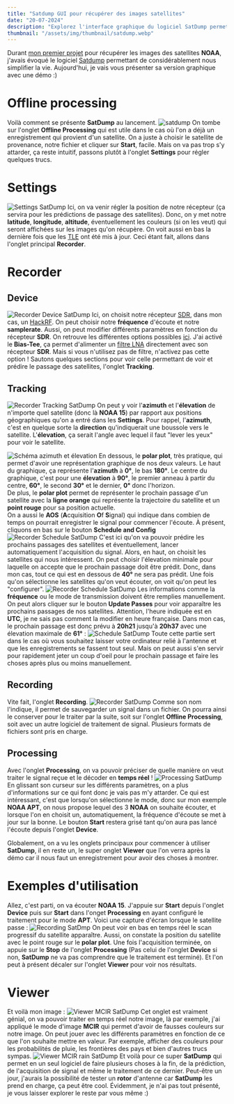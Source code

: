 ```yaml
---
title: "Satdump GUI pour récupérer des images satellites"
date: "20-07-2024"
description: "Explorez l'interface graphique du logiciel SatDump permettant de faciliter la récupération de données satellites en temps réel"
thumbnail: "/assets/img/thumbnail/satdump.webp"
---
```

Durant [mon premier projet](../../Projects/NOAA.html) pour récupérer les images des satellites **NOAA**, j'avais évoqué le logiciel [Satdump](https://github.com/SatDump/SatDump) permettant de considérablement nous simplifier la vie.
Aujourd'hui, je vais vous présenter sa version graphique avec une démo :) 

# Offline processing
Voilà comment se présente **SatDump** au lancement.
![satdump](../../../assets/img/pages/space/satellite/satdump/satdump1.png)
On tombe sur l'onglet **Offline Processing** qui est utile dans le cas où l'on a déjà un enregistrement qui provient d'un satellite. On a juste à choisir le satellite de provenance, notre fichier et cliquer sur **Start**, facile.
Mais on va pas trop s'y attarder, ça reste intuitif, passons plutôt à l'onglet **Settings** pour régler quelques trucs. 

# Settings
![Settings SatDump](../../../assets/img/pages/space/satellite/satdump/satdump2.png)
Ici, on va venir régler la position de notre récepteur (ça servira pour les prédictions de passage des satellites).
Donc, on y met notre **latitude**, **longitude**, **altitude**, éventuellement les couleurs (si on les veut) qui seront affichées sur les images qu'on récupère.
On voit aussi en bas la dernière fois que les [TLE](orbits.html) ont été mis à jour.
Ceci étant fait, allons dans l'onglet principal **Recorder**. 

# Recorder
## Device
![Recorder Device SatDump](../../../assets/img/pages/space/satellite/satdump/satdump3.png)
Ici, on choisit notre récepteur [SDR](../../Radio/SDR/sdr.html), dans mon cas, un [HackRF](../../Radio/HackRF/presentation-hackrf-portapack.html). On peut choisir notre **fréquence** d'écoute et notre **samplerate**.
Aussi, on peut modifier différents paramètres en fonction du récepteur **SDR**. On retrouve les différentes options possibles [ici](https://docs.satdump.org/sdr_options.html).
J'ai activé le **Bias-Tee**, ça permet d'alimenter un [filtre LNA](https://www.amazon.fr/gp/product/B07TWPR871/ref=ppx_yo_dt_b_search_asin_title?ie=UTF8&psc=1) directement avec son récepteur **SDR**. Mais si vous n'utilisez pas de filtre, n'activez pas cette option !
Sautons quelques sections pour voir celle permettant de voir et prédire le passage des satellites, l'onglet **Tracking**. 
## Tracking
![Recorder Tracking SatDump](../../../assets/img/pages/space/satellite/satdump/satdump4.png)
On peut y voir l'**azimuth** et l'**élevation** de n'importe quel satellite (donc là **NOAA 15**) par rapport aux positions géographiques qu'on a entré dans les **Settings**. 
Pour rappel, l'**azimuth**, c'est en quelque sorte la **direction** qu'indiquerait une boussole vers le satellite.
L'**élevation**, ça serait l'angle avec lequel il faut "lever les yeux" pour voir le satellite.

![Schéma azimuth et élevation](../../../assets/img/pages/space/satellite/satdump/satdump9.svg)
En dessous, le **polar plot**, très pratique, qui permet d'avoir une représentation graphique de nos deux valeurs. 
Le haut du graphique, ça représente l'**azimuth** à **0°**, le bas **180°**.
Le centre du graphique, c'est pour une **élevation** à **90°**, le premier anneau à partir du centre, **60°**, le second **30°** et le dernier, **0°** donc l'horizon.  
De plus, le **polar plot** permet de représenter le prochain passage d'un satellite avec la **ligne orange** qui représente la trajectoire du satellite et un **point rouge** pour sa position actuelle.  
On a aussi le **AOS** (**A**cquisition **O**f **S**ignal) qui indique dans combien de temps on pourrait enregistrer le signal pour commencer l'écoute.
À présent, cliquons en bas sur le bouton **Schedule and Config**
![Recorder Schedule SatDump](../../../assets/img/pages/space/satellite/satdump/satdump5.png)
C'est ici qu'on va pouvoir prédire les prochains passages des satellites et éventuellement, lancer automatiquement l'acquisition du signal. 
Alors, en haut, on choisit les satellites qui nous intéressent.
On peut choisir l'élevation minimale pour laquelle on accepte que le prochain passage doit être prédit. Donc, dans mon cas, tout ce qui est en dessous de **40°** ne sera pas prédit. 
Une fois qu'on sélectionne les satellites qu'on veut écouter, on voit qu'on peut les "configurer". 
![Recorder Schedule SatDump](../../../assets/img/pages/space/satellite/satdump/satdump6.png)
Les informations comme la **fréquence** ou le mode de transmission doivent être remplies manuellement. 
On peut alors cliquer sur le bouton **Update Passes** pour voir apparaître les prochains passages de nos satellites. Attention, l'heure indiquée est en **UTC**, je ne sais pas comment la modifier en heure française. 
Dans mon cas, le prochain passage est donc prévu à **20h21** jusqu'à **20h37** avec une élevation maximale de **61°** :
![Schedule SatDump](../../../assets/img/pages/space/satellite/satdump/satdump10.png)
Toute cette partie sert dans le cas où vous souhaitez laisser votre ordinateur relié à l'antenne et que les enregistrements se fassent tout seul. Mais on peut aussi s'en servir pour rapidement jeter un coup d'oeil pour le prochain passage et faire les choses après plus ou moins manuellement.

## Recording
Vite fait, l'onglet **Recording**.
![Recorder SatDump](../../../assets/img/pages/space/satellite/satdump/satdump7.png)
Comme son nom l'indique, il permet de sauvegarder un signal dans un fichier. On pourra ainsi le conserver pour le traiter par la suite, soit sur l'onglet **Offline Processing**, soit avec un autre logiciel de traitement de signal. Plusieurs formats de fichiers sont pris en charge. 

## Processing
Avec l'onglet **Processing**, on va pouvoir préciser de quelle manière on veut traiter le signal reçue et le décoder en **temps réel** !
![Processing SatDump](../../../assets/img/pages/space/satellite/satdump/satdump8.png)
En glissant son curseur sur les différents paramètres, on a plus d'informations sur ce qui font donc je vais pas m'y attarder. Ce qui est intéressant, c'est que lorsqu'on sélectionne le mode, donc sur mon exemple **NOAA APT**, on nous propose lequel des 3 **NOAA** on souhaite écouter, et lorsque l'on en choisit un, automatiquement, la fréquence d'écoute se met à jour sur la bonne.
Le bouton **Start** restera grisé tant qu'on aura pas lancé l'écoute depuis l'onglet **Device**.

Globalement, on a vu les onglets principaux pour commencer à utiliser **SatDump**, il en reste un, le super onglet **Viewer** que l'on verra après la démo car il nous faut un enregistrement pour avoir des choses à montrer. 

# Exemples d'utilisation 
Allez, c'est parti, on va écouter **NOAA 15**. J'appuie sur **Start** depuis l'onglet **Device** puis sur **Start** dans l'onget **Processing** en ayant configuré le traitement pour le mode **APT**. 
Voici une capture d'écran lorsque le satellite passe : 
![Recording SatDmp](../../../assets/img/pages/space/satellite/satdump/satdump11.png)
On peut voir en bas en temps réel le scan progressif du satellite apparaître. Aussi, on constate la position du satellite avec le point rouge sur le **polar plot**.
Une fois l'acquisition terminée, on appuie sur le **Stop** de l'onglet **Processing** (Pas celui de l'onglet **Device** si non, **SatDump** ne va pas comprendre que le traitement est terminé). 
Et l'on peut à présent décaler sur l'onglet **Viewer** pour voir nos résultats.

# Viewer
Et voilà mon image :
![Viewer MCIR SatDump](../../../assets/img/pages/space/satellite/satdump/satdump12.png)
Cet onglet est vraiment génial, on va pouvoir traiter en temps réel notre image, là par exemple, j'ai appliqué le mode d'image **MCIR** qui permet d'avoir de fausses couleurs sur notre image.
On peut jouer avec les différents paramètres en fonction de ce que l'on souhaite mettre en valeur. 
Par exemple, afficher des couleurs pour les probabilités de pluie, les frontières des pays et bien d'autres trucs sympas.
![Viewer MCIR rain SatDump](../../../assets/img/pages/space/satellite/satdump/satdump13.png)
Et voilà pour ce super **SatDump** qui permet en un seul logiciel de faire plusieurs choses à la fin, de la prédiction, de l'acquisition de signal et même le traitement de ce dernier. Peut-être un jour, j'aurais la possibilité de tester un **rotor** d'antenne car **SatDump** les prend en charge, ça peut être cool. 
Évidemment, je n'ai pas tout présenté, je vous laisser explorer le reste par vous même :)
